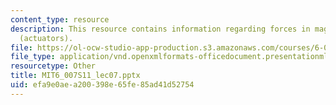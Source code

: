 ```yaml
---
content_type: resource
description: This resource contains information regarding forces in magnetostatics
  (actuators).
file: https://ol-ocw-studio-app-production.s3.amazonaws.com/courses/6-007-electromagnetic-energy-from-motors-to-lasers-spring-2011/efa9e0aea200398e65fe85ad41d52754_MIT6_007S11_lec07.pptx
file_type: application/vnd.openxmlformats-officedocument.presentationml.presentation
resourcetype: Other
title: MIT6_007S11_lec07.pptx
uid: efa9e0ae-a200-398e-65fe-85ad41d52754
---
```

